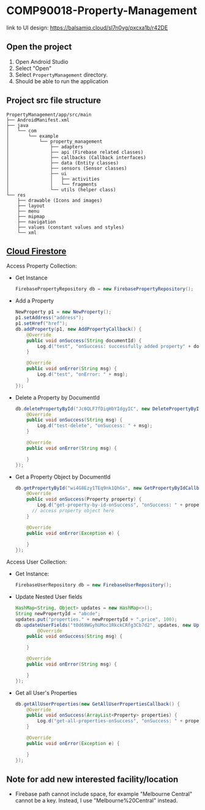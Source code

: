 # COMP90018-Property-Management

link to UI design: https://balsamiq.cloud/sl7n0yg/pxcxa1b/r42DE



## Open the project

1. Open Android Studio
2. Select "Open"
3. Select `PropertyManagement` directory.
4. Should be able to run the application



## Project src file structure

```
PropertyManagement/app/src/main
├── AndroidManifest.xml
├── java
│   └── com
│       └── example
│           └── property_management
│               ├── adapters
│               ├── api (Firebase related classes)
│               ├── callbacks (Callback interfaces)
│               ├── data (Entity classes)
│               ├── sensors (Sensor classes)
│               ├── ui 
│               │   ├── activities
│               │   └── fragments
│               └── utils (helper class)
└── res
    ├── drawable (Icons and images)
    ├── layout
    ├── menu
    ├── mipmap
    ├── navigation
    ├── values (constant values and styles)
    └── xml

```
## [Cloud Firestore](https://github.com/KatrinaaDing/COMP90018-Property-Management/tree/db-update#cloud-firestore)

Access Property Collection:

- Get Instance

  ```java
  FirebasePropertyRepository db = new FirebasePropertyRepository();
  ```

- Add a Property

  ```java
  NewProperty p1 = new NewProperty();
  p1.setAddress("address");
  p1.setHref("href");
  db.addProperty(p1, new AddPropertyCallback() {
      @Override
      public void onSuccess(String documentId) {
          Log.d("test", "onSuccess: successfully added property" + documentId);
      }
  
      @Override
      public void onError(String msg) {
          Log.d("test", "onError: " + msg);
      }
  });
  ```

- Delete a Property by DocumentId

  ```java
  db.deletePropertyById("Jc6QLF7fDiqHbYIdgyIC", new DeletePropertyByIdCallback() {
      @Override
      public void onSuccess(String msg) {
          Log.d("test-delete", "onSuccess: " + msg);
      }
  
      @Override
      public void onError(String msg) {
  
      }
  });
  ```

- Get a Property Object by DocumentId

  ```java
  db.getPropertyById("wi4G8Ezy1TEq9nk1QhGs", new GetPropertyByIdCallback() {
      @Override
      public void onSuccess(Property property) {
          Log.d("get-property-by-id-onSuccess", "onSuccess: " + property.getAddress());
      	// access property object here
      }
  
      @Override
      public void onError(Exception e) {
  	
      }
  });
  ```
  

Access User Collection:

- Get Instance:

  ```java
  FirebaseUserRepository db = new FirebaseUserRepository();
  ```

- Update Nested User fields

  ```java
  HashMap<String, Object> updates = new HashMap<>();
  String newPropertyId = "abcde";
  updates.put("properties." + newPropertyId + ".price", 100);
  db.updateUserFields("t0d69WGyhUMoc1RkckCRfg3Cb7d2", updates, new UpdateUserCallback() {
          @Override
      public void onSuccess(String msg) {
  
      }
  
      @Override
      public void onError(String msg) {
  
      }
  });
  ```

- Get all User's Properties

  ```java
  db.getAllUserProperties(new GetAllUserPropertiesCallback() {
      @Override
      public void onSuccess(ArrayList<Property> properties) {
          Log.d("get-all-properties-onSuccess", "onSuccess: " + properties.size());
      }
  
      @Override
      public void onError(Exception e) {
  
      }
  });
  ```

## Note for add new interested facility/location
- Firebase path cannot include space, for example "Melbourne Central" cannot be a key. Instead, I use "Melbourne%20Central" instead.

  
